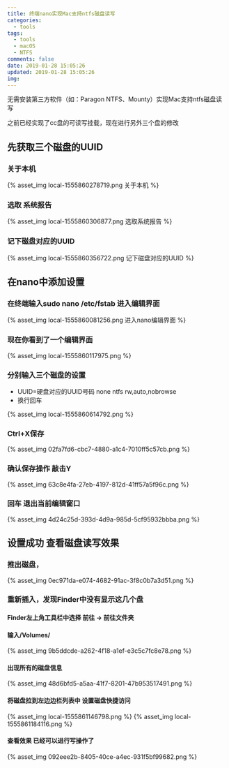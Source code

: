 ```yaml
---
title: 终端nano实现Mac支持ntfs磁盘读写
categories:
  - tools
tags:
  - tools
  - macOS
  - NTFS
comments: false
date: 2019-01-28 15:05:26
updated: 2019-01-28 15:05:26
img:
---
```

无需安装第三方软件（如：Paragon NTFS、Mounty）实现Mac支持ntfs磁盘读写

之前已经实现了cc盘的可读写挂载，现在进行另外三个盘的修改

## 先获取三个磁盘的UUID

### 关于本机
{% asset_img local-1555860278719.png 关于本机 %}

### 选取 系统报告
{% asset_img local-1555860306877.png 选取系统报告 %}

### 记下磁盘对应的UUID
{% asset_img local-1555860356722.png 记下磁盘对应的UUID %}

## 在nano中添加设置

### 在终端输入sudo nano /etc/fstab 进入编辑界面

{% asset_img local-1555860081256.png 进入nano编辑界面 %}

### 现在你看到了一个编辑界面
{% asset_img local-1555860117975.png %}

### 分别输入三个磁盘的设置

- UUID=硬盘对应的UUID号码 none ntfs rw,auto,nobrowse
- 换行回车

{% asset_img local-1555860614792.png %}
### Ctrl+X保存
{% asset_img 02fa7fd6-cbc7-4880-a1c4-7010ff5c57cb.png %}
### 确认保存操作 敲击Y
{% asset_img 63c8e4fa-27eb-4197-812d-41ff57a5f96c.png %}
### 回车 退出当前编辑窗口

{% asset_img 4d24c25d-393d-4d9a-985d-5cf95932bbba.png %}

## 设置成功 查看磁盘读写效果
### 推出磁盘，
{% asset_img 0ec971da-e074-4682-91ac-3f8c0b7a3d51.png %}
### 重新插入，发现Finder中没有显示这几个盘

#### Finder左上角工具栏中选择 前往 -> 前往文件夹

#### 输入/Volumes/
{% asset_img 9b5ddcde-a262-4f18-a1ef-e3c5c7fc8e78.png %}

#### 出现所有的磁盘信息

{% asset_img 48d6bfd5-a5aa-41f7-8201-47b953517491.png %}
#### 将磁盘拉到左边边栏列表中 设置磁盘快捷访问
{% asset_img local-1555861146798.png %}
{% asset_img local-1555861184116.png %}
#### 查看效果 已经可以进行写操作了
{% asset_img 092eee2b-8405-40ce-a4ec-931f5bf99682.png %}
